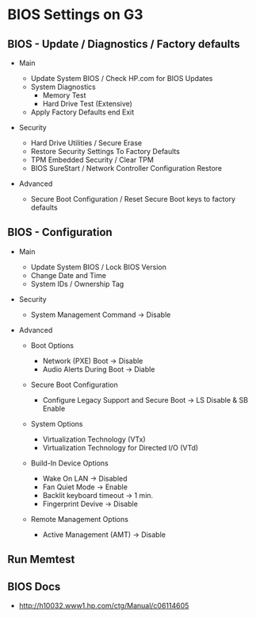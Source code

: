 # BIOS Settings on G3


## BIOS - Update / Diagnostics / Factory defaults

  * Main
    * Update System BIOS / Check HP.com for BIOS Updates 
    * System Diagnostics
      * Memory Test
      * Hard Drive Test (Extensive)
    * Apply Factory Defaults end Exit

  * Security
    * Hard Drive Utilities / Secure Erase
    * Restore Security Settings To Factory Defaults
    * TPM Embedded Security / Clear TPM
    * BIOS SureStart / Network Controller Configuration Restore

  * Advanced
    * Secure Boot Configuration / Reset Secure Boot keys to factory defaults


## BIOS - Configuration

  * Main
    * Update System BIOS / Lock BIOS Version
    * Change Date and Time
    * System IDs / Ownership Tag

  * Security
    * System Management Command -> Disable

  * Advanced
    * Boot Options
      * Network (PXE) Boot -> Disable
      * Audio Alerts During Boot -> Diable

    * Secure Boot Configuration
      * Configure Legacy Support and Secure Boot -> LS Disable & SB Enable

    * System Options
      * Virtualization Technology (VTx)
      * Virtualization Technology for Directed I/O (VTd) 

    * Build-In Device Options
      * Wake On LAN -> Disabled
      * Fan Quiet Mode -> Enable
      * Backlit keyboard timeout -> 1 min.
      * Fingerprint Devive -> Disable

    * Remote Management Options
      * Active Management (AMT) -> Disable


## Run Memtest


## BIOS Docs

  * http://h10032.www1.hp.com/ctg/Manual/c06114605


